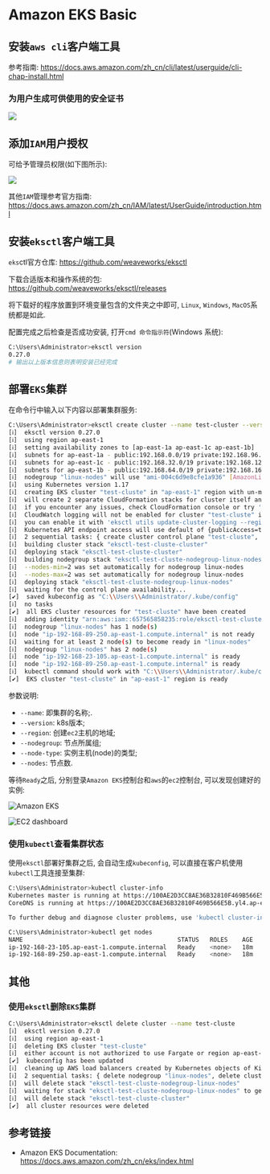 # Amazon EKS Basic

## 安装`aws cli`客户端工具

参考指南: https://docs.aws.amazon.com/zh_cn/cli/latest/userguide/cli-chap-install.html

### 为用户生成可供使用的安全证书

![](https://agou-images.oss-cn-qingdao.aliyuncs.com/others/aws%20iam-2.png)

## 添加`IAM`用户授权

可给予管理员权限(如下图所示):

![](https://agou-images.oss-cn-qingdao.aliyuncs.com/others/aws%20iam.png)

其他`IAM`管理参考官方指南: https://docs.aws.amazon.com/zh_cn/IAM/latest/UserGuide/introduction.html

## 安装`eksctl`客户端工具

`eks`ctl官方仓库: https://github.com/weaveworks/eksctl

下载合适版本和操作系统的包: https://github.com/weaveworks/eksctl/releases

将下载好的程序放置到环境变量包含的文件夹之中即可, `Linux`, `Windows`, `MacOS`系统都是如此.

配置完成之后检查是否成功安装, 打开`cmd 命令指示符`(Windows 系统):

```bash
C:\Users\Administrator>eksctl version
0.27.0
# 输出以上版本信息则表明安装已经完成
```

## 部署`EKS`集群

在命令行中输入以下内容以部署集群服务:

```bash
C:\Users\Administrator>eksctl create cluster --name test-cluster --version 1.17 --region ap-east-1 --nodegroup-name linux-nodes --node-type=t3.micro --nodes 2
[ℹ]  eksctl version 0.27.0
[ℹ]  using region ap-east-1
[ℹ]  setting availability zones to [ap-east-1a ap-east-1c ap-east-1b]
[ℹ]  subnets for ap-east-1a - public:192.168.0.0/19 private:192.168.96.0/19
[ℹ]  subnets for ap-east-1c - public:192.168.32.0/19 private:192.168.128.0/19
[ℹ]  subnets for ap-east-1b - public:192.168.64.0/19 private:192.168.160.0/19
[ℹ]  nodegroup "linux-nodes" will use "ami-004c6d9e8cfe1a936" [AmazonLinux2/1.17]
[ℹ]  using Kubernetes version 1.17
[ℹ]  creating EKS cluster "test-cluste" in "ap-east-1" region with un-managed nodes
[ℹ]  will create 2 separate CloudFormation stacks for cluster itself and the initial nodegroup
[ℹ]  if you encounter any issues, check CloudFormation console or try 'eksctl utils describe-stacks --region=ap-east-1 --cluster=test-cluste'
[ℹ]  CloudWatch logging will not be enabled for cluster "test-cluste" in "ap-east-1"
[ℹ]  you can enable it with 'eksctl utils update-cluster-logging --region=ap-east-1 --cluster=test-cluste'
[ℹ]  Kubernetes API endpoint access will use default of {publicAccess=true, privateAccess=false} for cluster "test-cluste" in "ap-east-1"
[ℹ]  2 sequential tasks: { create cluster control plane "test-cluste", 2 sequential sub-tasks: { no tasks, create nodegroup "linux-nodes" } }
[ℹ]  building cluster stack "eksctl-test-cluste-cluster"
[ℹ]  deploying stack "eksctl-test-cluste-cluster"
[ℹ]  building nodegroup stack "eksctl-test-cluste-nodegroup-linux-nodes"
[ℹ]  --nodes-min=2 was set automatically for nodegroup linux-nodes
[ℹ]  --nodes-max=2 was set automatically for nodegroup linux-nodes
[ℹ]  deploying stack "eksctl-test-cluste-nodegroup-linux-nodes"
[ℹ]  waiting for the control plane availability...
[✔]  saved kubeconfig as "C:\\Users\\Administrator/.kube/config"
[ℹ]  no tasks
[✔]  all EKS cluster resources for "test-cluste" have been created
[ℹ]  adding identity "arn:aws:iam::657565858235:role/eksctl-test-cluste-nodegroup-linu-NodeInstanceRole-18M4CYW81A99T" to auth ConfigMap
[ℹ]  nodegroup "linux-nodes" has 1 node(s)
[ℹ]  node "ip-192-168-89-250.ap-east-1.compute.internal" is not ready
[ℹ]  waiting for at least 2 node(s) to become ready in "linux-nodes"
[ℹ]  nodegroup "linux-nodes" has 2 node(s)
[ℹ]  node "ip-192-168-23-105.ap-east-1.compute.internal" is ready
[ℹ]  node "ip-192-168-89-250.ap-east-1.compute.internal" is ready
[ℹ]  kubectl command should work with "C:\\Users\\Administrator/.kube/config", try 'kubectl get nodes'
[✔]  EKS cluster "test-cluste" in "ap-east-1" region is ready
```

参数说明:

- `--name`: 即集群的名称;.
- `--version`: k8s版本;
- `--region`: 创建`ec2`主机的地域;
- `--nodegroup`: 节点所属组;
- `--node-type`: 实例主机(node)的类型;
- `--nodes`: 节点数.

等待`Ready`之后, 分别登录`Amazon EKS`控制台和`aws`的`ec2`控制台, 可以发现创建好的实例:

![Amazon EKS](https://agou-images.oss-cn-qingdao.aliyuncs.com/others/amazon%20EKS.png)

![EC2 dashboard](https://agou-images.oss-cn-qingdao.aliyuncs.com/others/20200913163437.png)

### 使用`kubectl`查看集群状态

使用`eksctl`部署好集群之后, 会自动生成`kubeconfig`, 可以直接在客户机使用`kubectl`工具连接至集群:

```bash
C:\Users\Administrator>kubectl cluster-info
Kubernetes master is running at https://100AE2D3CC8AE36B32810F469B566E5B.yl4.ap-east-1.eks.amazonaws.com
CoreDNS is running at https://100AE2D3CC8AE36B32810F469B566E5B.yl4.ap-east-1.eks.amazonaws.com/api/v1/namespaces/kube-system/services/kube-dns:dns/proxy

To further debug and diagnose cluster problems, use 'kubectl cluster-info dump'.

C:\Users\Administrator>kubectl get nodes
NAME                                           STATUS   ROLES    AGE   VERSION
ip-192-168-23-105.ap-east-1.compute.internal   Ready    <none>   18m   v1.17.9-eks-4c6976
ip-192-168-89-250.ap-east-1.compute.internal   Ready    <none>   18m   v1.17.9-eks-4c6976
```

## 其他

### 使用`eksctl`删除`EKS`集群

```bash
C:\Users\Administrator>eksctl delete cluster --name test-cluste
[ℹ]  eksctl version 0.27.0
[ℹ]  using region ap-east-1
[ℹ]  deleting EKS cluster "test-cluste"
[ℹ]  either account is not authorized to use Fargate or region ap-east-1 is not supported. Ignoring error
[✔]  kubeconfig has been updated
[ℹ]  cleaning up AWS load balancers created by Kubernetes objects of Kind Service or Ingress
[ℹ]  2 sequential tasks: { delete nodegroup "linux-nodes", delete cluster control plane "test-cluste" [async] }
[ℹ]  will delete stack "eksctl-test-cluste-nodegroup-linux-nodes"
[ℹ]  waiting for stack "eksctl-test-cluste-nodegroup-linux-nodes" to get deleted
[ℹ]  will delete stack "eksctl-test-cluste-cluster"
[✔]  all cluster resources were deleted
```



## 参考链接

- Amazon EKS Documentation: https://docs.aws.amazon.com/zh_cn/eks/index.html